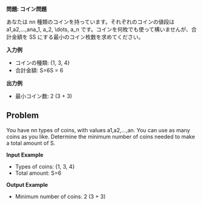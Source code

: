 **問題: コイン問題**

あなたは nn 種類のコインを持っています。それぞれのコインの値段は a1,a2,…,ana_1, a_2, \dots, a_n です。コインを何枚でも使って構いませんが、合計金額を SS にする最小のコイン枚数を求めてください。

**入力例**

* コインの種類: {1, 3, 4}
* 合計金額: S=6S = 6

**出力例**

* 最小コイン数: 2 (3 + 3)


## Problem

You have nn types of coins, with values a1,a2,…,an.
You can use as many coins as you like. Determine the minimum number of coins needed to make a total amount of S.

**Input Example**

* Types of coins: {1, 3, 4}
* Total amount: S=6

**Output Example**

* Minimum number of coins: 2 (3 + 3)
